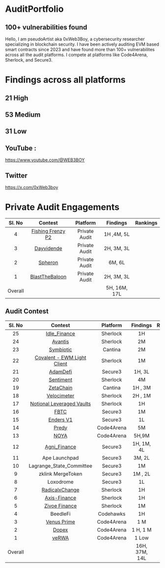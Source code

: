 # AuditPortfolio
## 100+ vulnerabilities found 
Hello, I am pseudoArtist aka 0xWeb3Boy, a cybersecurity researcher specializing in blockchain security. I have been actively auditing EVM based smart contracts since 2023 and have found more than 100+ vulnerabilites across all the audit platforms. I compete at platforms like Code4Arena, Sherlock, and Secure3.

# Findings across all platforms

## 21 High 
## 53 Medium 
## 31 Low 

## YouTube :
https://www.youtube.com/@WEB3BOY
## Twitter
https://x.com/0xWeb3boy

# Private Audit Engagements


| Sl. No| Contest | Platform | Findings | Rankings | 
|:--:|:--:|:--:|:--:|:--:|
|4| [Fishing Frenzy P2 ](https://github.com/user-attachments/files/18550574/Fishing.Frenzy.P2.Audit-.Sub7.Security-.230125.pdf) | Private Audit |  1H ,4M, 5L |  |  
|3| [Dayvidende](https://github.com/user-attachments/files/18550559/Dayvidende.Smart.Contracts.Audit.Report.-.QuillAudits.pdf)| Private Audit |  2H, 3M, 3L ||  
|2| [Spheron](https://docs.google.com/document/d/1nsINf2kfcF2pQiYv6sg9yZqBrFImw5YOda9hwstDKok/edit?tab=t.0) |Private Audit| 6M, 6L|  |  
|1| [BlastTheBaloon](https://github.com/user-attachments/files/18550529/SUB7_REPORT_BTB.smart.contract.audit.Final.Report_20241030-101924.pdf) | Private Audit |  2H, 3M, 3L |  |  
| Overall |  || 5H, 16M, 17L  ||

## Audit Contest

| Sl. No| Contest | Platform | Findings | Rankings | 
|:--:|:--:|:--:|:--:|:--:|
|25| [Idle_Finance](https://audits.sherlock.xyz/contests/571/leaderboard) | Sherlock |  1H | #7 |  
|24| [Avantis](https://audits.sherlock.xyz/contests/485/leaderboard) | Sherlock |  2M | #13 |  
|23| [Symbiotic](https://cantina.xyz/competitions/8bab566e-a6d4-4c1b-9f28-71a94bfd1da2/leaderboard) | Cantina |  2M | #7 |  
|22| [Covalent - EWM Light Client](https://audits.sherlock.xyz/contests/618/leaderboard) | Sherlock |  1M | #3 |  
|21| [AdamDefi](https://app.secure3.io/b14f6c27c9?tab=submission) | Secure3| 1H, 3L |  |  
|20| [Sentiment](https://github.com/sherlock-audit/2024-06-velocimeter-judging/issues) | Sherlock |  4M | #17 |  
|19| [ZetaChain](https://cantina.xyz/competitions/80a33cf0-ad69-4163-a269-d27756aacb5e/leaderboard) | Cantina |1H , 3M | #20 |  
|18| [Velocimeter](https://github.com/sherlock-audit/2024-06-velocimeter-judging/issues) | Sherlock | 2H , 1M | -- |  
|17| [Notional Leveraged Vaults](https://github.com/sherlock-audit/2024-06-leveraged-vaults-judging/issues/28) |Sherlock| 1H | -- |  
|16| [FBTC](https://app.secure3.io/614576bf93?tab=winners) | Secure3 |1M | #7 |  
|15| [Enders V1](https://app.secure3.io/16a8f0eebf?tab=winners) | Secure3| 1L | #15 |  
|14| [Predy](https://code4rena.com/audits/2024-05-predy#top) | Code4Arena|5M | #18  |  
|13| [NOYA](https://code4rena.com/audits/2024-04-noya#top) | Code4Arena|5H,9M | #21 | 
|12| [Agni_Finance](https://www.linkedin.com/feed/update/urn:li:activity:7282071309138718721/) | Secure3 |  1H, 1M, 4L | #7 |  
|11| Ape Launchpad | Secure3|3M, 2L | #4  |
|10| Lagrange_State_Committee| Secure3 |1M | #4  | 
|9| zklink MergeToken| Secure3 |1M , 2L | - |
|8| Loxodrome| Secure3 |1L | --  | 
|7| [RadicalxChange](https://audits.sherlock.xyz/contests/191/leaderboard) | Sherlock|1H | #4  | 
|6| [Axis-Finance](https://audits.sherlock.xyz/contests/206/leaderboard) | Sherlock|1H | #10  | 
|5| [Zivoe Finance](https://audits.sherlock.xyz/contests/280/leaderboard) | Sherlock |1M |  |  
|4| BeedleFi | Codehawks |1H | #113 |  
|3| [Venus Prime](https://code4rena.com/audits/2023-09-venus-prime) |Code4Arena |1 M | #53  |  
|2| [Dopex](https://code4rena.com/audits/2023-08-dopex) |Code4Arena |1 H, 1 M | #110  |
|1| [veRWA](https://code4rena.com/reports/2023-08-verwa) |Code4Arena| 1 Low | #104 | 
| Overall |  || 16H, 37M, 14L  ||












